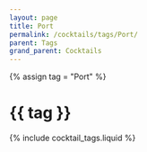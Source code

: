 ```yaml
---
layout: page
title: Port
permalink: /cocktails/tags/Port/
parent: Tags
grand_parent: Cocktails
---
```

{% assign tag = "Port" %}
# {{ tag }}
{% include cocktail_tags.liquid %}